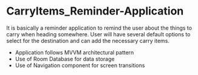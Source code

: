 # CarryItems_Reminder-Application

It is basically a reminder application to remind the user about the things to carry when heading somewhere. 
User will have several default options to select for the destination and can add the necessary carry items. 
-	Application follows MVVM architectural pattern
-	Use of Room Database for data storage
-	Use of Navigation component for screen transitions

